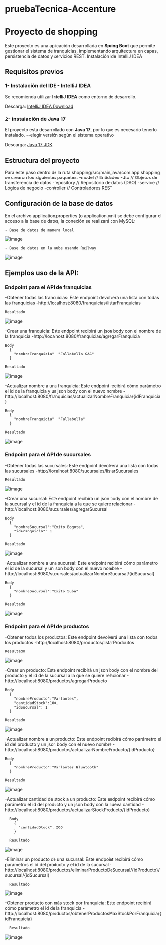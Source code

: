 # pruebaTecnica-Accenture
# Proyecto de shopping

Este proyecto es una aplicación desarrollada en **Spring Boot** que permite gestionar el sistema de franquicias, implementando arquitectura en capas, persistencia de datos y servicios REST.
Instalación Ide IntelliJ IDEA

## Requisitos previos

### 1- Instalación del IDE - IntelliJ IDEA
  
  Se recomienda utilizar **IntelliJ IDEA** como entorno de desarrollo.

  Descarga: [IntelliJ IDEA Download](https://www.jetbrains.com/es-es/idea/download/?section=windows)

### 2- Instalación de Java 17
    
  El proyecto está desarrollado con **Java 17**, por lo que es necesario tenerlo instalado. --elegir versión según el sistema operativo

  Descarga: [Java 17 JDK](https://www.oracle.com/java/technologies/javase/jdk17-archive-downloads.html)
  
## Estructura del proyecto
  Para este paso dentro de la ruta shopping/src/main/java/com.app.shopping se crearon los siguientes paquetes:
    -model // Entidades
    -dto // Objetos de transferencia de datos
    -repository // Repositorio de datos (DAO)
    -service // Lógica de negocio
    -controller // Controladores REST

## Configuración de la base de datos
  En el archivo application.properties (o application.yml) se debe configurar el acceso a la base de datos, la conexión se realizará con MySQL:
  
    - Base de datos de manera local 
    
  ![image](https://github.com/user-attachments/assets/ad5d6eb5-d3c2-4d39-8ebf-487ccdba6060)

    - Base de datos en la nube usando Railway
    
  ![image](https://github.com/user-attachments/assets/39b13b11-ed5c-42a4-818b-b3508841ab6f)


## Ejemplos uso de la API:

### Endpoint para el API de franquicias

  -Obtener todas las franquicias: Este endpoint devolverá una lista con todas las franquicias
    -http://localhost:8080/franquicias/listarFranquicias
    
    Resultado
  ![image](https://github.com/user-attachments/assets/4a00943e-8319-406f-80d6-5979cda66915)

  
  -Crear una franquicia: Este endpoint recibirá un json body con el nombre de la franquicia
    -http://localhost:8080/franquicias/agregarFranquicia

    Body
      {
        "nombreFranquicia": "Fallabella SAS"
      }

    Resultado
  ![image](https://github.com/user-attachments/assets/d857233f-7c4a-4396-a8b2-0c4221e2c1ec)


  -Actualizar nombre a una franquicia: Este endpoint recibirá cómo parámetro el id de la franquicia y un json body con el nuevo nombre
    -http://localhost:8080/franquicias/actualizarNombreFranquicia/{idFranquicia}

    Body
      {
        "nombreFranquicia": "Fallabella"
      }

    Resultado
  ![image](https://github.com/user-attachments/assets/d0f8bad6-33c8-497f-94e7-4a5a2299361c)


### Endpoint para el API de sucursales

  -Obtener todas las sucursales: Este endpoint devolverá una lista con todas las sucursales
    -http://localhost:8080/sucursales/listarSucursales
    
    Resultado
  ![image](https://github.com/user-attachments/assets/90c4e900-f262-44dc-82d2-3e4e075ecb89)

  
  -Crear una sucursal: Este endpoint recibirá un json body con el nombre de la sucursal y el id de la franquicia a la que se quiere relacionar
    -http://localhost:8080/sucursales/agregarSucursal

    Body
      {
        "nombreSucursal":"Exito Bogota",
        "idFranquicia": 1
      }

    Resultado
  ![image](https://github.com/user-attachments/assets/24619f30-0384-4387-afe3-071c145032b0)


  -Actualizar nombre a una sucursal: Este endpoint recibirá cómo parámetro el id de la sucursal y un json body con el nuevo nombre
    -http://localhost:8080/sucursales/actualizarNombreSucursal/{idSucursal}

    Body
      {
        "nombreSucursal":"Exito Suba"
      }

    Resultado
  ![image](https://github.com/user-attachments/assets/6e7f9b86-dbb6-45d9-bd1d-3deaabbfa29f)



### Endpoint para el API de productos

  -Obtener todos los productos: Este endpoint devolverá una lista con todos los productos
    -http://localhost:8080/productos/listarProdcutos
    
    Resultado
  ![image](https://github.com/user-attachments/assets/2792a23d-9116-490c-b045-7addcfac8bd9)

  
  -Crear un producto: Este endpoint recibirá un json body con el nombre del producto y el id de la sucursal a la que se quiere relacionar
    -http://localhost:8080/productos/agregarProducto

    Body
      {
        "nombreProducto":"Parlantes",
        "cantidadStock":100,
        "idSucursal": 1
      }
      
    Resultado
  ![image](https://github.com/user-attachments/assets/24c24c95-28ea-42a1-9efc-6eaa36e0e9b6)


  -Actualizar nombre a un producto: Este endpoint recibirá cómo parámetro el id del producto y un json body con el nuevo nombre
    -http://localhost:8080/productos/actualizarNombreProducto/{idProducto}

    Body
      {
        "nombreProducto":"Parlantes Bluetooth"
      }

    Resultado
  ![image](https://github.com/user-attachments/assets/570628f0-0d01-48e5-b706-9e1895d02ea0)


  -Actualizar cantidad de stock a un producto: Este endpoint recibirá cómo parámetro el id del producto y un json body con la nueva cantidad
      -http://localhost:8080/productos/actualizarStockProducto/{idProducto}
  
      Body
        {
          "cantidadStock": 200
        }
  
      Resultado
  ![image](https://github.com/user-attachments/assets/a2e69501-0bf6-4f23-ba2f-dd85cb9c5d93)

  
  -Eliminar un producto de una sucursal: Este endpoint recibirá cómo parámetros el id del producto y el id de la sucursal
      -http://localhost:8080/productos/eliminarProductoDeSucursal/{idProducto}/sucursal/{idSucursal}
    
      Resultado
  ![image](https://github.com/user-attachments/assets/2896a562-f007-434c-a312-bb8a395d32f4)

  
  -Obtener producto con más stock por franquicia: Este endpoint recibirá cómo parámetro el id de la franquicia
      -http://localhost:8080/productos/obtenerProductosMaxStockPorFranquicia/{idFranquicia}
  
      Resultado
  ![image](https://github.com/user-attachments/assets/464efc82-3613-40f5-85f9-da1fe0090b5b)

